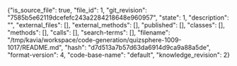 {"is_source_file": true, "file_id": 1, "git_revision": "7585b5e62119dcefefc243a2284218648e960957", "state": 1, "description": "", "external_files": [], "external_methods": [], "published": [], "classes": [], "methods": [], "calls": [], "search-terms": [], "filename": "/tmp/kavia/workspace/code-generation/quizsphere-1009-1017/README.md", "hash": "d7d513a7b57d63da6914d9ca9a88a5de", "format-version": 4, "code-base-name": "default", "knowledge_revision": 2}